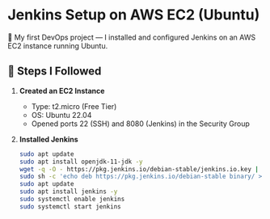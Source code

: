# Jenkins Setup on AWS EC2 (Ubuntu)

🚀 My first DevOps project — I installed and configured Jenkins on an AWS EC2 instance running Ubuntu.

## 🔧 Steps I Followed

1. **Created an EC2 Instance**
   - Type: t2.micro (Free Tier)
   - OS: Ubuntu 22.04
   - Opened ports 22 (SSH) and 8080 (Jenkins) in the Security Group

2. **Installed Jenkins**
   ```bash
   sudo apt update
   sudo apt install openjdk-11-jdk -y
   wget -q -O - https://pkg.jenkins.io/debian-stable/jenkins.io.key | sudo apt-key add -
   sudo sh -c 'echo deb https://pkg.jenkins.io/debian-stable binary/ > /etc/apt/sources.list.d/jenkins.list'
   sudo apt update
   sudo apt install jenkins -y
   sudo systemctl enable jenkins
   sudo systemctl start jenkins
